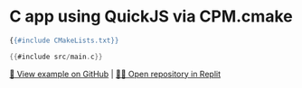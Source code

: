 # C app using QuickJS via CPM.cmake

```haskell
{{#include CMakeLists.txt}}
```

```c
{{#include src/main.c}}
```

<!-- prettier-ignore -->
[📂 View example on GitHub](https://github.com/jcbhmr/cmakebyexample.dev/tree/main/src/c-app-using-quickjs-via-cpm-cmake)
| [🏃‍♂️ Open repository in Replit](https://replit.com/new/github/jcbhmr/cmakebyexample.dev)
